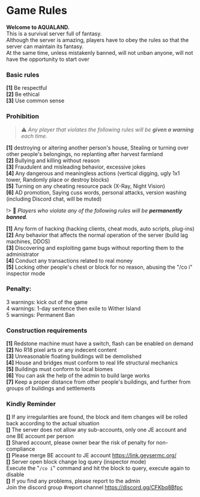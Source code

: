 ﻿# Game Rules  

**Welcome to AQUALAND.**  
This is a survival server full of fantasy.  
Although the server is amazing, players have to obey the rules so that the server can maintain its fantasy.  
At the same time, unless mistakenly banned, will not unban anyone, will not have the opportunity to start over  

### **Basic rules**  
**[1]** Be respectful  
**[2]** Be ethical  
**[3]** Use common sense  

### **Prohibition**  

> ⚠️ *Any player that violates the following rules will be **given a warning** each time.*  

**[1]** destroying or altering another person's house, Stealing or turning over other people's belongings, no replanting after harvest farmland  
**[2]** Bullying and killing without reason  
**[3]** Fraudulent and misleading behavior, excessive jokes  
**[4]** Any dangerous and meaningless actions (vertical digging, ugly 1x1 tower, Randomly place or destroy blocks)  
**[5]** Turning on any cheating resource pack (X-Ray, Night Vision)  
**[6]** AD promotion, Saying cuss words, personal attacks, version washing (including Discord chat, will be muted)  

!> 🛑 *Players who violate any of the following rules will be **permanently banned**.*  

**[1]** Any form of hacking (hacking clients, cheat mods, auto scripts, plug-ins)  
**[2]** Any behavior that affects the normal operation of the server (build lag machines, DDOS)  
**[3]** Discovering and exploiting game bugs without reporting them to the administrator  
**[4]** Conduct any transactions related to real money  
**[5]** Locking other people's chest or block for no reason, abusing the "/co i" inspector mode  

### **Penalty:**  
3 warnings: kick out of the game  
4 warnings: 1-day sentence then exile to Wither Island  
5 warnings: Permanent Ban  

### **Construction requirements**  
**[1]** Redstone machine must have a switch, flash can be enabled on demand  
**[2]** No R18 pixel arts or any indecent content  
**[3]** Unreasonable floating buildings will be demolished  
**[4]** House and bridges must conform to real life structural mechanics  
**[5]** Buildings must conform to local biomes  
**[6]** You can ask the help of the admin to build large works  
**[7]** Keep a proper distance from other people's buildings, and further from groups of buildings and settlements  

### **Kindly Reminder**
**[]** If any irregularities are found, the block and item changes will be rolled back according to the actual situation  
**[]** The server does not allow any sub-accounts, only one JE account and one BE account per person  
**[]** Shared account, please owner bear the risk of penalty for non-compliance  
**[]** Please merge BE account to JE account https://link.geysermc.org/  
**[]** Server open block change log query (inspector mode)  
Execute the "`/co i`" command and hit the block to query, execute again to disable  
**[]** If you find any problems, please report to the admin  
Join the discord group #report channel https://discord.gg/CFKbq8Bfpc